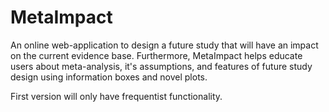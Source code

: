 # MetaImpact

An online web-application to design a future study that will have an impact on the current evidence base. Furthermore, MetaImpact helps educate users about meta-analysis, it's assumptions, and features of future study design using information boxes and novel plots.

First version will only have frequentist functionality.
